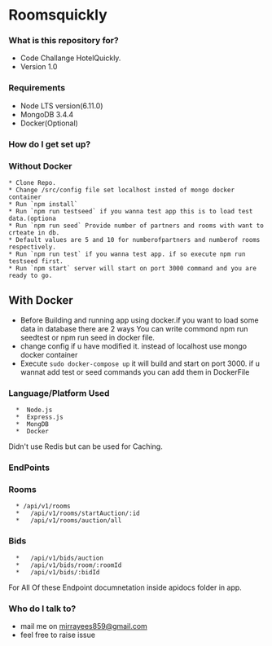 # Roomsquickly
   
### What is this repository for? ###

*  Code Challange HotelQuickly.
* Version 1.0   

### Requirements ###

 * Node LTS version(6.11.0) 
 * MongoDB 3.4.4
 * Docker(Optional)
 
### How do I get set up? ###
  ### Without Docker 
    * Clone Repo.
    * Change /src/config file set localhost insted of mongo docker container
    * Run `npm install` 
    * Run `npm run testseed` if you wanna test app this is to load test data.(optiona
    * Run `npm run seed` Provide number of partners and rooms with want to crteate in db.
    * Default values are 5 and 10 for numberofpartners and numberof rooms respectively.
    * Run `npm run test` if you wanna test app. if so execute npm run testseed first. 
    * Run `npm start` server will start on port 3000 command and you are ready to go.
    
## With Docker    
  * Before Building and running app using docker.if you want to load some data in database there are 2 ways You can write commond npm run seedtest or npm run seed in docker file.
  * change config if u have modified it. instead of localhost use mongo docker container
  * Execute `sudo docker-compose up`
   it will build and start on port 3000. if u wannat add test or seed commands you can add them in DockerFile

### Language/Platform Used ### 
      *  Node.js
      *  Express.js
      *  MongDB
      *  Docker
   Didn't use Redis but can be used for Caching.   
 ### EndPoints
  ### Rooms
      * /api/v1/rooms        
      *   /api/v1/rooms/startAuction/:id          
      *   /api/v1/rooms/auction/all
  ### Bids
      *   /api/v1/bids/auction
      *   /api/v1/bids/room/:roomId
      *   /api/v1/bids/:bidId
For All Of these Endpoint documnetation inside apidocs folder in app. 
### Who do I talk to? ###

* mail me on mirrayees859@gmail.com
* feel free to raise issue 
